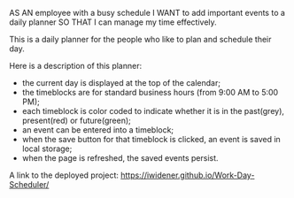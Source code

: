 AS AN employee with a busy schedule
I WANT to add important events to a daily planner
SO THAT I can manage my time effectively.

This is a daily planner for the people who like to plan and schedule their day. 

Here is a description of this planner:
* the current day is displayed at the top of the calendar;
* the timeblocks are for standard business hours (from 9:00 AM to 5:00 PM);
* each timeblock is color coded to indicate whether it is in the past(grey), present(red) or future(green);
* an event can be entered into a timeblock;
* when the save button for that timeblock is clicked, an event is saved in local storage;
* when the page is refreshed, the saved events persist.

A link to the deployed project: https://iwidener.github.io/Work-Day-Scheduler/